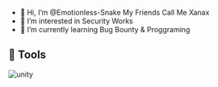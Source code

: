 - 👋 Hi, I’m @Emotionless-Snake My Friends Call Me Xanax
- 👀 I’m interested in Security Works
- 🌱 I’m currently learning Bug Bounty & Proggraming
## 🔧 Tools

![unity](https://icons-for-free.com/download-icon-unity-1324440248727035292_48.png)
